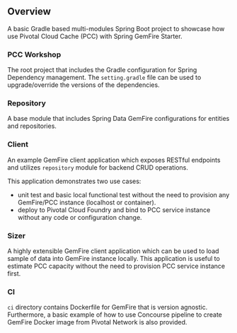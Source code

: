 
## Overview
A basic Gradle based multi-modules Spring Boot project to showcase how use Pivotal Cloud Cache (PCC) with Spring GemFire Starter.

### PCC Workshop
The root project that includes the Gradle configuration for Spring Dependency management. The `setting.gradle` file can be used to upgrade/override the versions of the dependencies.

### Repository
A base module that includes Spring Data GemFire configurations for entities and repositories. 

### Client
An example GemFire client application which exposes RESTful endpoints and utilizes `repository` module for backend CRUD operations.

This application demonstrates two use cases:
* unit test and basic local functional test without the need to provision any GemFire/PCC instance (localhost or container).
* deploy to Pivotal Cloud Foundry and bind to PCC service instance without any code or configuration change. 

### Sizer
A highly extensible GemFire client application which can be used to load sample of data into GemFire instance locally. This application is useful to estimate PCC capacity without the need to provision PCC service instance first.

### CI
`ci` directory contains Dockerfile for GemFire that is version agnostic. Furthermore, a basic example of how to use Concourse pipeline to create GemFire Docker image from Pivotal Network is also provided. 
